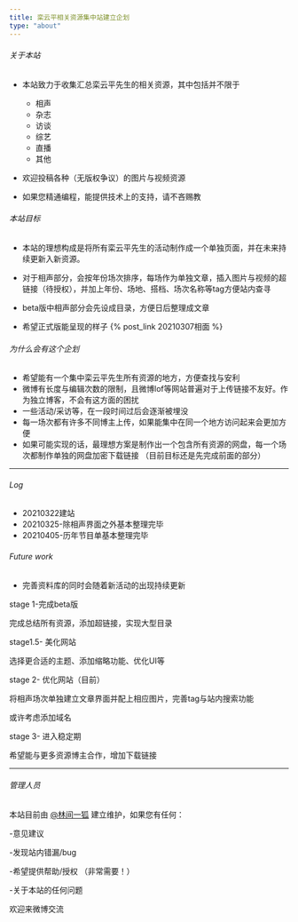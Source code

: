 ```yaml
---
title: 栾云平相关资源集中站建立企划
type: "about"
---
```

###### 关于本站

+ 本站致力于收集汇总栾云平先生的相关资源，其中包括并不限于

	 + 相声
	 + 杂志
	 + 访谈
	 + 综艺
	 + 直播
	 + 其他
+ 欢迎投稿各种（无版权争议）的图片与视频资源
+ 如果您精通编程，能提供技术上的支持，请不吝赐教



###### 本站目标

+ 本站的理想构成是将所有栾云平先生的活动制作成一个单独页面，并在未来持续更新入新资源。

+ 对于相声部分，会按年份场次排序，每场作为单独文章，插入图片与视频的超链接（待授权），并加上年份、场地、搭档、场次名称等tag方便站内查寻

 + beta版中相声部分会先设成目录，方便日后整理成文章

 + 希望正式版能呈现的样子 {% post_link 20210307相面 %}

   

###### 为什么会有这个企划
 + 希望能有一个集中栾云平先生所有资源的地方，方便查找与安利
 + 微博有长度与编辑次数的限制，且微博lof等网站普遍对于上传链接不友好。作为独立博客，不会有这方面的困扰
 + 一些活动/采访等，在一段时间过后会逐渐被埋没
 + 每一场次都有许多不同博主上传，如果能集中在同一个地方访问起来会更加方便
 +  如果可能实现的话，最理想方案是制作出一个包含所有资源的网盘，每一个场次都制作单独的网盘加密下载链接 （目前目标还是先完成前面的部分）



---

###### Log

+ 20210322建站
+ 20210325-除相声界面之外基本整理完毕
+ 20210405-历年节目单基本整理完毕

###### Future work

+ 完善资料库的同时会随着新活动的出现持续更新

stage 1-完成beta版 

完成总结所有资源，添加超链接，实现大型目录

stage1.5- 美化网站

选择更合适的主题、添加缩略功能、优化UI等

stage 2- 优化网站（目前）

将相声场次单独建立文章界面并配上相应图片，完善tag与站内搜索功能

或许考虑添加域名

stage 3- 进入稳定期 

希望能与更多资源博主合作，增加下载链接



---

###### 管理人员

本站目前由 [@林间一狐](https://weibo.com/u/3283810905) 建立维护，如果您有任何：

-意见建议

-发现站内错漏/bug

-希望提供帮助/授权 （非常需要！）

-关于本站的任何问题

欢迎来微博交流

